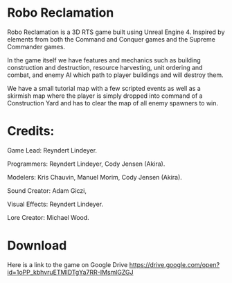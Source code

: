 # Robo Reclamation
Robo Reclamation is a 3D RTS game built using Unreal Engine 4. Inspired by elements from both the Command and Conquer games and the Supreme Commander games.

In the game itself we have features and mechanics such as building construction and destruction, resource harvesting, unit ordering and combat, and enemy AI which path to player buildings and will destroy them.

We have a small tutorial map with a few scripted events as well as a skirmish map where the player is simply dropped into command of a Construction Yard and has to clear the map of all enemy spawners to win.



# Credits:

Game Lead:
Reyndert Lindeyer.

Programmers:
Reyndert Lindeyer,
Cody Jensen (Akira).

Modelers:
Kris Chauvin,
Manuel Morim,
Cody Jensen (Akira).

Sound Creator:
Adam Giczi,

Visual Effects:
Reyndert Lindeyer.

Lore Creator:
Michael Wood.

# Download

Here is a link to the game on Google Drive https://drive.google.com/open?id=1oPP_kbhvruETMIDTgYa7RR-IMsmlGZGJ
